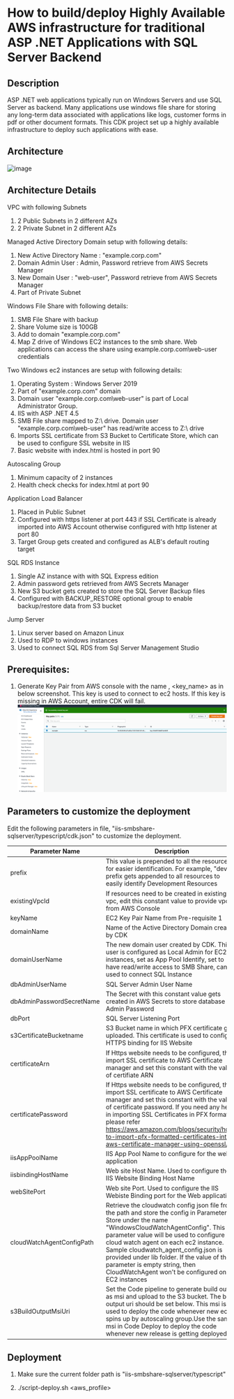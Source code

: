 # How to build/deploy Highly Available AWS infrastructure for traditional ASP .NET Applications with SQL Server Backend
## Description
ASP .NET web applications typically run on Windows Servers and use SQL Server as backend. Many applications use windows file share for storing any long-term data associated with applications like logs, customer forms in pdf or other document formats. This CDK project set up a highly available infrastructure to deploy such applications with ease. 

## Architecture
![image](https://user-images.githubusercontent.com/2126431/141518246-ea071e63-cf6d-432f-bfc4-e15877f1899e.png)

## Architecture Details
VPC with following Subnets
1. 2 Public Subnets in 2 different AZs
2. 2 Private Subnet in 2 different AZs

Managed Active Directory Domain setup with following details:
1. New Active Directory Name : "example.corp.com"
2. Domain Admin User : Admin, Password retrieve from AWS Secrets Manager
3. New Domain User : "web-user", Password retrieve from AWS Secrets Manager
4. Part of Private Subnet 

Windows File Share with following details:
1. SMB File Share with backup
2. Share Volume size is 100GB
3. Add to domain "example.corp.com"
4. Map Z drive of Windows EC2 instances to the smb share. Web applications can access the share using example.corp.com\web-user credentials

Two Windows ec2 instances are setup with following details:
1. Operating System : Windows Server 2019
2.  Part of "example.corp.com" domain
2. Domain user "example.corp.com\web-user" is part of Local Administrator Group.
3. IIS with ASP .NET 4.5
4. SMB File share mapped to  Z:\ drive. Domain user "example.corp.com\web-user" has read/write access to Z:\ drive
5. Imports SSL certificate from S3 Bucket to Certificate Store, which can be used to configure SSL website in IIS
7. Basic website with index.html is hosted in port 90

Autoscaling Group
1. Minimum capacity of 2 instances
2.  Health check checks for index.html at port 90

Application Load Balancer
1. Placed in Public Subnet
2. Configured with https listener at port 443 if SSL Certificate is already imported into AWS Account otherwise configured with http listener at port 80
3. Target Group gets created and configured as ALB's default routing target

SQL RDS Instance
1. Single AZ instance with with SQL Express edition
2. Admin password gets retrieved from AWS Secrets Manager
3. New S3 bucket gets created to store the SQL Server Backup files
4. Configured with BACKUP_RESTORE optional group to enable backup/restore data from S3 bucket

Jump Server
1. Linux server based on Amazon Linux
2. Used to RDP to windows instances
3. Used to connect SQL RDS from Sql Server Management Studio

## Prerequisites:
1. Generate Key Pair from AWS console with the name , <key_name> as in below screenshot. This key is used to connect to ec2 hosts. If this key is missing in AWS Account, entire CDK will fail.  
![image](/iis-smbshare-sqlserver/typescript/Ec2KeyPair.png)

## Parameters to customize the deployment
Edit the following parameters in file, "iis-smbshare-sqlserver/typescript/cdk.json" to customize the deployment.

| Parameter Name  | Description |
| ------------- | ------------- |
| prefix  | This value is prepended to all the resource ids for easier identification. For example,  "dev" prefix gets appended to all resources to easily identify Development Resources |
| existingVpcId  | If resources need to be created in existing vpc, edit this constant value to provide vpc Id from AWS Console |
| keyName | EC2 Key Pair Name from Pre-requisite 1 |
| domainName | Name of the Active Directory Domain created by CDK |
| domainUserName | The new domain user created by CDK. This user is configured as Local Admin for EC2 instances, set as App Pool Identify, set to have read/write access to SMB Share, can be used to connect SQL Instance |
| dbAdminUserName | SQL Server Admin User Name |
|dbAdminPasswordSecretName | The Secret with this constant value gets created in AWS Secrets to store database Admin Password |
| dbPort | SQL  Server Listening Port |
| s3CertificateBucketname | S3 Bucket name in which PFX certificate gets uploaded. This certificate is used to configure HTTPS binding for IIS Website |
| certificateArn | If Https website needs to be configured, then import SSL certificate to AWS Certificate manager and set this constant with the value of certifiate ARN |
| certificatePassword | If Https website needs to be configured, then import SSL certificate to AWS Certificate manager and set this constant with the value of certificate password. If you need any help in importing SSL Certificates in PFX format, please refer https://aws.amazon.com/blogs/security/how-to-import-pfx-formatted-certificates-into-aws-certificate-manager-using-openssl/  |
| iisAppPoolName | IIS App Pool Name to configure for the web application |
| iisbindingHostName | Web site Host Name. Used to configure the IIS Website Binding Host Name |
| webSitePort | Web site Port. Used to configure the IIS Webiste Binding port for the Web application |
| cloudWatchAgentConfigPath | Retrieve the cloudwatch config json file from the path and store the config in Parameter Store under the name "WindowsCloudWatchAgentConfig". This parameter value will be used to configure cloud watch agent on each ec2 instance. Sample cloudwatch_agent_config.json is provided under lib folder. If the value of the parameter is empty string, then CloudWatchAgent won't be configured on EC2 instances |
| s3BuildOutputMsiUri | Set the Code pipeline to generate build output as msi and upload to the S3 bucket. The build output uri should be set below. This msi is used to deploy the code whenever new ec2 spins up by autoscaling group.Use the same msi in Code Deploy to deploy the code whenever new release is getting deployed |

## Deployment
1. Make sure the current folder path is "iis-smbshare-sqlserver/typescript"

2. ./script-deploy.sh <aws_profile>